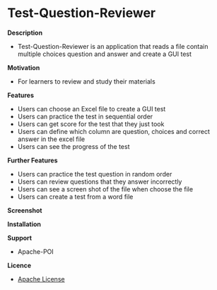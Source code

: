 # Test-Question-Reviewer

**Description**
- Test-Question-Reviewer is an application that reads a file contain multiple choices question and answer and create a GUI test

**Motivation**
- For learners to review and study their materials

**Features**
- Users can choose an Excel file to create a GUI test
- Users can practice the test in sequential order
- Users can get score for the test that they just took
- Users can define which column are question, choices and correct answer in the excel file 
- Users can see the progress of the test

**Further Features**
- Users can practice the test question in random order
- Users can review questions that they answer incorrectly
- Users can see a screen shot of the file when choose the file
- Users can create a test from a word file

**Screenshot**

**Installation**

**Support**
- Apache-POI

**Licence**
- [Apache License](LICENSE)